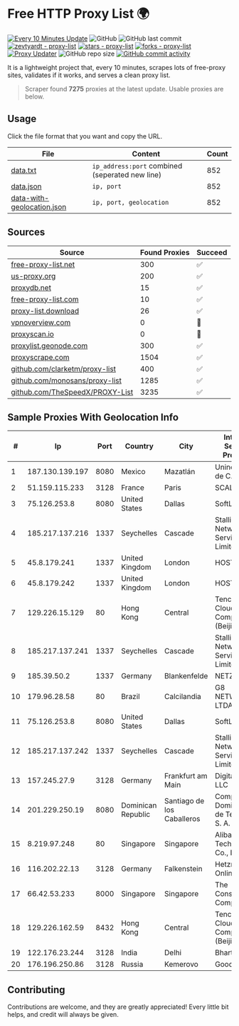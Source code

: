 
# Free HTTP Proxy List 🌍

[![Every 10 Minutes Update](https://github.com/mertguvencli/http-proxy-list/actions/workflows/main.yml/badge.svg?branch=main)](https://github.com/mertguvencli/http-proxy-list/actions/workflows/main.yml)
![GitHub](https://img.shields.io/github/license/mertguvencli/http-proxy-list)
![GitHub last commit](https://img.shields.io/github/last-commit/mertguvencli/http-proxy-list)
[![zevtyardt - proxy-list](https://img.shields.io/static/v1?label=zevtyardt&message=proxy-list&color=blue&logo=github)](https://github.com/zevtyardt/proxy-list "Go to GitHub repo")
[![stars - proxy-list](https://img.shields.io/github/stars/zevtyardt/proxy-list?style=social)](https://github.com/zevtyardt/proxy-list)
[![forks - proxy-list](https://img.shields.io/github/forks/zevtyardt/proxy-list?style=social)](https://github.com/zevtyardt/proxy-list)
[![Proxy Updater](https://github.com/zevtyardt/proxy-list/workflows/Proxy%20Updater/badge.svg)](https://github.com/zevtyardt/proxy-list/actions?query=workflow:"Proxy+Updater")
![GitHub repo size](https://img.shields.io/github/repo-size/zevtyardt/proxy-list)
[![GitHub commit activity](https://img.shields.io/github/commit-activity/m/zevtyardt/proxy-list?logo=commits)](https://github.com/zevtyardt/proxy-list/commits/main)

It is a lightweight project that, every 10 minutes, scrapes lots of free-proxy sites, validates if it works, and serves a clean proxy list.

> Scraper found **7275** proxies at the latest update. Usable proxies are below.

## Usage

Click the file format that you want and copy the URL.

|File|Content|Count|
|----|-------|-----|
|[data.txt](https://raw.githubusercontent.com/mertguvencli/http-proxy-list/main/proxy-list/data.txt)|`ip_address:port` combined (seperated new line)|852|
|[data.json](https://raw.githubusercontent.com/mertguvencli/http-proxy-list/main/proxy-list/data.json)|`ip, port`|852|
|[data-with-geolocation.json](https://raw.githubusercontent.com/mertguvencli/http-proxy-list/main/proxy-list/data-with-geolocation.json)|`ip, port, geolocation`|852|

## Sources

|Source|Found Proxies|Succeed|
|------|-------------|-------|
|[free-proxy-list.net](https://free-proxy-list.net)|300|✅|
|[us-proxy.org](https://www.us-proxy.org)|200|✅|
|[proxydb.net](http://proxydb.net)|15|✅|
|[free-proxy-list.com](https://free-proxy-list.com/?page=&port=&type%5B%5D=http&type%5B%5D=https&up_time=0&search=Search)|10|✅|
|[proxy-list.download](https://www.proxy-list.download/HTTP)|26|✅|
|[vpnoverview.com](https://vpnoverview.com/privacy/anonymous-browsing/free-proxy-servers)|0|🚫|
|[proxyscan.io](https://www.proxyscan.io)|0|🚫|
|[proxylist.geonode.com](https://proxylist.geonode.com/api/proxy-list?limit=300&page=1&sort_by=lastChecked&sort_type=desc&protocols=http,https)|300|✅|
|[proxyscrape.com](https://api.proxyscrape.com/v2/?request=displayproxies&protocol=http&timeout=10000&country=all&ssl=all&anonymity=all)|1504|✅|
|[github.com/clarketm/proxy-list](https://raw.githubusercontent.com/clarketm/proxy-list/master/proxy-list-raw.txt)|400|✅|
|[github.com/monosans/proxy-list](https://raw.githubusercontent.com/monosans/proxy-list/main/proxies/http.txt)|1285|✅|
|[github.com/TheSpeedX/PROXY-List](https://raw.githubusercontent.com/TheSpeedX/PROXY-List/master/http.txt)|3235|✅|


## Sample Proxies With Geolocation Info

|#|Ip|Port|Country|City|Internet Service Provider|
|-|--|----|-------|----|-------------------------|
|1|187.130.139.197|8080|Mexico|Mazatlán|Uninet S.A. de C.V.|
|2|51.159.115.233|3128|France|Paris|SCALEWAY|
|3|75.126.253.8|8080|United States|Dallas|SoftLayer|
|4|185.217.137.216|1337|Seychelles|Cascade|Stallion Network Services Limited|
|5|45.8.179.241|1337|United Kingdom|London|HOSTLAND|
|6|45.8.179.242|1337|United Kingdom|London|HOSTLAND|
|7|129.226.15.129|80|Hong Kong|Central|Tencent Cloud Computing (Beijing) Co|
|8|185.217.137.241|1337|Seychelles|Cascade|Stallion Network Services Limited|
|9|185.39.50.2|1337|Germany|Blankenfelde|NETZNUTZ|
|10|179.96.28.58|80|Brazil|Calcilandia|G8 NETWORKS LTDA|
|11|75.126.253.8|8080|United States|Dallas|SoftLayer|
|12|185.217.137.242|1337|Seychelles|Cascade|Stallion Network Services Limited|
|13|157.245.27.9|3128|Germany|Frankfurt am Main|DigitalOcean, LLC|
|14|201.229.250.19|8080|Dominican Republic|Santiago de los Caballeros|Compañía Dominicana de Teléfonos S. A.|
|15|8.219.97.248|80|Singapore|Singapore|Alibaba (US) Technology Co., Ltd.|
|16|116.202.22.13|3128|Germany|Falkenstein|Hetzner Online GmbH|
|17|66.42.53.233|8000|Singapore|Singapore|The Constant Company|
|18|129.226.162.59|8432|Hong Kong|Central|Tencent Cloud Computing (Beijing) Co|
|19|122.176.23.244|3128|India|Delhi|Bharti Airtel|
|20|176.196.250.86|3128|Russia|Kemerovo|Goodline.info|



## Contributing

Contributions are welcome, and they are greatly appreciated! Every
little bit helps, and credit will always be given.

